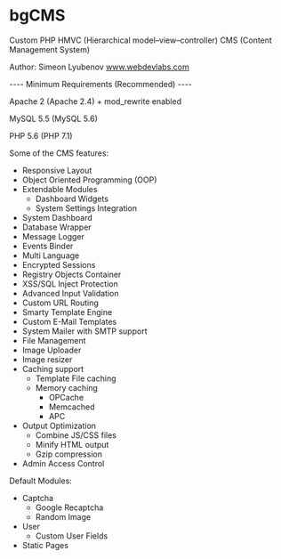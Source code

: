 # bgCMS
Custom PHP HMVC (Hierarchical model–view–controller) CMS (Content Management System)

Author: Simeon Lyubenov www.webdevlabs.com


---- Minimum Requirements (Recommended) ----

Apache 2 (Apache 2.4) + mod_rewrite enabled

MySQL 5.5 (MySQL 5.6)

PHP 5.6 (PHP 7.1)

Some of the CMS features:
- Responsive Layout
- Object Oriented Programming (OOP)
- Extendable Modules
  - Dashboard Widgets
  - System Settings Integration 
- System Dashboard
- Database Wrapper
- Message Logger
- Events Binder
- Multi Language
- Encrypted Sessions
- Registry Objects Container
- XSS/SQL Inject Protection
- Advanced Input Validation
- Custom URL Routing
- Smarty Template Engine
- Custom E-Mail Templates
- System Mailer with SMTP support
- File Management
- Image Uploader
- Image resizer
- Caching support
  - Template File caching
  - Memory caching
    - OPCache
    - Memcached
    - APC
- Output Optimization
  - Combine JS/CSS files
  - Minify HTML output
  - Gzip compression
- Admin Access Control

Default Modules:
- Captcha 
  - Google Recaptcha
  - Random Image
- User
  - Custom User Fields
- Static Pages
